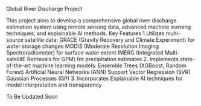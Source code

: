 Global River Discharge Project

This project aims to develop a comprehensive global river discharge estimation system using remote sensing data, advanced machine learning techniques, and explainable AI methods.
Key Features
1.Utilizes multi-source satellite data:
  GRACE (Gravity Recovery and Climate Experiment) for water storage changes
  MODIS (Moderate Resolution Imaging Spectroradiometer) for surface water extent
  IMERG (Integrated Multi-satellitE Retrievals for GPM) for precipitation estimates
2. Implements state-of-the-art machine learning models:
  Ensemble Trees (XGBoost, Random Forest)
  Artificial Neural Networks (ANN)
  Support Vector Regression (SVR)
  Gaussian Processes (GP)
3. Incorporates Explainable AI techniques for model interpretation and transparency



 To Be Updated Soon
